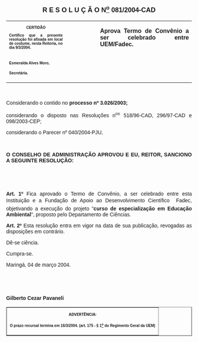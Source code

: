 <BODY>

<B><FONT FACE="Arial" SIZE=4><P ALIGN="CENTER"><A NAME="_Toc445798786"></P>
<P ALIGN="CENTER">R E S O L U &Ccedil; &Atilde; O  N<U><SUP>o</U></SUP>  081/2004-CAD</P>
</B></FONT><FONT FACE="Arial"><P ALIGN="JUSTIFY"></P></FONT>
<TABLE CELLSPACING=0 BORDER=0 CELLPADDING=7 WIDTH=612>
<TR><TD WIDTH="32%" VALIGN="TOP">
<B><FONT FACE="Arial" SIZE=1><P ALIGN="CENTER">CERTID&Atilde;O</P>
<P ALIGN="JUSTIFY">   Certifico que a presente resolu&ccedil;&atilde;o foi afixada em local de costume, nesta Reitoria, no dia 9/3/2004.</P>

<P>&nbsp;</P>
<P>Esmeralda Alves Moro,</P>
<P>Secret&aacute;ria.</B></FONT></TD>
<TD WIDTH="17%" VALIGN="TOP">&nbsp;</TD>
<TD WIDTH="51%" VALIGN="TOP">
<B><FONT FACE="Arial"><P ALIGN="JUSTIFY">Aprova Termo de Conv&ecirc;nio a ser celebrado entre UEM/Fadec.</B></FONT></TD>
</TR>
</TABLE>

<FONT FACE="Arial"><P ALIGN="JUSTIFY"></P>
<P ALIGN="JUSTIFY">&nbsp;</P>
</FONT><P ALIGN="JUSTIFY">&#9;<FONT FACE="Arial">Considerando o contido no <B>processo nº 3.026/2003;</P>
</B><P ALIGN="JUSTIFY">considerando o disposto nas Resolu&ccedil;&otilde;es n<SUP>os</SUP> 518/96-CAD, 296/97-CAD e 098/2003-CEP;</P>
<P ALIGN="JUSTIFY">considerando o Parecer nº 040/2004-PJU,</P>
<B><P ALIGN="JUSTIFY"></P>
<P ALIGN="JUSTIFY">&nbsp;</P>
</B><P ALIGN="JUSTIFY">&#9;<B>O CONSELHO DE ADMINISTRA&Ccedil;&Atilde;O APROVOU E EU, REITOR,  SANCIONO A SEGUINTE RESOLU&Ccedil;&Atilde;O:</P>
</B><P ALIGN="JUSTIFY"></P>
<P ALIGN="JUSTIFY">&nbsp;</P>
<P ALIGN="JUSTIFY">&nbsp;</P>
<B><P ALIGN="JUSTIFY">Art. 1º</B>  Fica aprovado o Termo de Conv&ecirc;nio, a ser celebrado entre esta Institui&ccedil;&atilde;o e a Funda&ccedil;&atilde;o de Apoio ao Desenvolvimento Cient&iacute;fico  Fadec, objetivando a execu&ccedil;&atilde;o do projeto &quot;<B>curso de especializa&ccedil;&atilde;o em Educa&ccedil;&atilde;o Ambiental</B>&quot;, proposto pelo Departamento de Ci&ecirc;ncias. </P>
<B><P ALIGN="JUSTIFY">Art. 2º</B>  Esta resolu&ccedil;&atilde;o entra em vigor na data de sua publica&ccedil;&atilde;o, revogadas  as disposi&ccedil;&otilde;es em contr&aacute;rio.</P>
<P ALIGN="JUSTIFY">&#9;D&ecirc;-se ci&ecirc;ncia.</P>
<P ALIGN="JUSTIFY">&#9;Cumpra-se.</P>
<P ALIGN="JUSTIFY"></P>
<P ALIGN="JUSTIFY">Maring&aacute;, 04 de mar&ccedil;o 2004.</P>
<B><P ALIGN="JUSTIFY"></P>
<P ALIGN="JUSTIFY">&nbsp;</P>
<P ALIGN="JUSTIFY">&nbsp;</P>
<P ALIGN="JUSTIFY">Gilberto Cezar Pavaneli</P>
<P ALIGN="JUSTIFY"></P></B></FONT>
<TABLE BORDER CELLSPACING=1 CELLPADDING=4 WIDTH=207>
<TR><TD VALIGN="TOP">
<B><FONT SIZE=1><P ALIGN="CENTER">ADVERT&Ecirc;NCIA:</P>
</FONT><FONT FACE="Arial" SIZE=1><P ALIGN="JUSTIFY">O prazo recursal termina em 16/3/2004. (art. 175 - § 1<U><SUP>o</U></SUP> do Regimento Geral da UEM)</B></FONT></TD>
</TR>
</TABLE>

<FONT SIZE=2><P></A></P></FONT></BODY>
